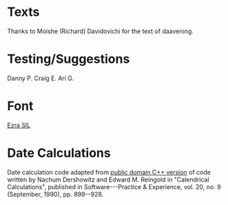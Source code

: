 # Texts #

Thanks to Moishe (Richard) Davidovichi for the text of daavening.

# Testing/Suggestions #

Danny P.
Craig E.
Ari G.

# Font #

[Ezra SIL](http://scripts.sil.org/cms/scripts/page.php?site_id=nrsi&id=EzraSIL_Home)

# Date Calculations #
Date calculation code adapted from [public domain C++ version](http://emr.cs.uiuc.edu/~reingold/calendar.C) of code written by Nachum Dershowitz and Edward M. Reingold in "Calendrical Calculations", published in Software---Practice & Experience, vol. 20, no. 9 (September, 1990), pp. 899--928.